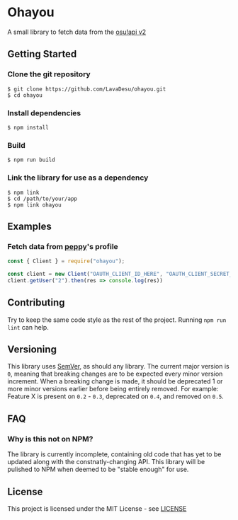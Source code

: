 # Ohayou

A small library to fetch data from the [osu!api v2](https://osu.ppy.sh/docs/index.html)

## Getting Started

### Clone the git repository

```
$ git clone https://github.com/LavaDesu/ohayou.git
$ cd ohayou
```

### Install dependencies

```
$ npm install
```

### Build

```
$ npm run build
```

### Link the library for use as a dependency

```
$ npm link
$ cd /path/to/your/app
$ npm link ohayou
```

## Examples

### Fetch data from [peppy](https://osu.ppy.sh/users/2)'s profile

```js
const { Client } = require("ohayou");

const client = new Client("OAUTH_CLIENT_ID_HERE", "OAUTH_CLIENT_SECRET_HERE");
client.getUser("2").then(res => console.log(res))
```

## Contributing

Try to keep the same code style as the rest of the project. Running `npm run lint` can help.

## Versioning

This library uses [SemVer](https://semver.org), as should any library. The current major version is `0`, meaning that breaking changes are to be expected every minor version increment. When a breaking change is made, it should be deprecated 1 or more minor versions earlier before being entirely removed. For example: Feature X is present on `0.2` - `0.3`, deprecated on `0.4`, and removed on `0.5`.

## FAQ

### Why is this not on NPM?

The library is currently incomplete, containing old code that has yet to be updated along with the constnatly-changing API. This library will be pulished to NPM when deemed to be "stable enough" for use.

## License

This project is licensed under the MIT License - see [LICENSE](LICENSE)